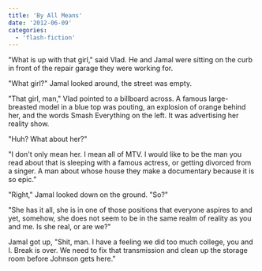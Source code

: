 ```yaml
---
title: 'By All Means'
date: '2012-06-09'
categories:
  - 'flash-fiction'
---
```


"What is up with that girl," said Vlad. He and Jamal were sitting on the curb in
front of the repair garage they were working for.

<!-- truncate -->


"What girl?" Jamal looked around, the street was empty.

"That girl, man," Vlad pointed to a billboard across. A famous large-breasted
model in a blue top was pouting, an explosion of orange behind her, and the
words Smash Everything on the left. It was advertising her reality show.

"Huh? What about her?"

"I don't only mean her. I mean all of MTV. I would like to be the man you read
about that is sleeping with a famous actress, or getting divorced from a singer.
A man about whose house they make a documentary because it is so epic."

"Right," Jamal looked down on the ground. "So?"

"She has it all, she is in one of those positions that everyone aspires to and
yet, somehow, she does not seem to be in the same realm of reality as you and
me. Is she real, or are we?"

Jamal got up, "Shit, man. I have a feeling we did too much college, you and I.
Break is over. We need to fix that transmission and clean up the storage room
before Johnson gets here."
